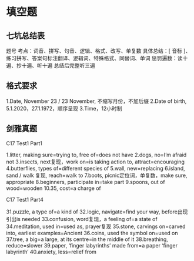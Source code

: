 # 填空题

## 七坑总结表

题号
考点：词音、拼写、句音、逻辑、格式、改写、单复数
具体总结：[ 音标 ]、练习拼写、答案句标注翻译、逻辑词、特殊格式、同替词、单词
惩罚遍数：读十遍、抄十遍、听十遍
总结后完整听三遍

## 格式要求

1.Date, November 23 / 23 November, 不缩写月份，不加后缀
2.Date of birth, 5.1.2020，27.1.1972，顺序呈现
3.Time，12小时制


## 剑雅真题

C17 Test1 Part1

1.litter,  making sure=trying to, free of=does not have
2.dogs, no=I’m afraid not
3.insects, next复现，work on=is taking action to, attract=encouraging
4.butterflies, types of=different species of
5.wall, new=replacing
6.island, sand / walk 复现, reach=walk to
7.boots, picnic定位词，单复数，make sure, appropriate
8.beginners, participate in=take part
9.spoons, out of wood=wooden
10.35, cost=a charge of

C17 Test1 Part4

31.puzzle, a type of=a kind of
32.logic, navigate=find your way, before出现引出is needed
33.confusion, word复现，a feeling of=a state of
34.meditation, used in=used as, prayer复现
35.stone, carvings on=carved into, earliest examples=Ancient
36.coins, used the symbol on=used on
37.tree, a big=a large, at its centre=in the middle of it
38.breathing, reduce=slower
39.paper, ‘finger labyrinths’ made from=a paper ‘finger labyrinth’ 
40.anxiety, less=relief from
